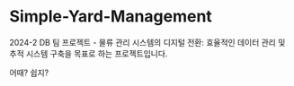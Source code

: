 # Simple-Yard-Management
2024-2 DB 팀 프로젝트 - 물류 관리 시스템의 디지털 전환: 효율적인 데이터 관리 및 추적 시스템 구축을 목표로 하는 프로젝트입니다.

어때? 쉽지?
